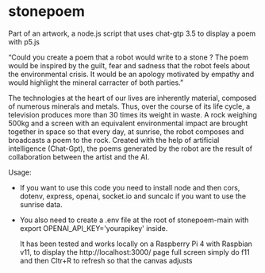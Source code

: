 # stonepoem
Part of an artwork, a node.js script that uses chat-gtp 3.5 to display a poem with p5.js

“Could you create a poem that a robot would write to a stone ? The poem would be inspired by the guilt, fear and sadness that the robot feels about the environmental crisis. It would be an apology motivated by empathy and would highlight the mineral carracter of both parties.” 

The technologies at the heart of our lives are inherently material, composed of numerous minerals and metals. Thus, over the course of its life cycle, a television produces more than 30 times its weight in waste. A rock weighing 500kg and a screen with an equivalent environmental impact are brought together in space so that every day, at sunrise, the robot composes and broadcasts a poem to the rock. Created with the help of artificial intelligence (Chat-Gpt), the poems generated by the robot are the result of collaboration between the artist and the AI.

Usage:

* If you want to use this code you need to install node and then cors, dotenv, express, openai, socket.io and suncalc if you want to use the sunrise data.
* You also need to create a .env file at the root of stonepoem-main with export OPENAI_API_KEY='yourapikey' inside.

  It has been tested and works locally on a Raspberry Pi 4 with Raspbian v11, to display the http://localhost:3000/ page full screen simply do f11 and then Cltr+R to refresh so that the canvas adjusts
